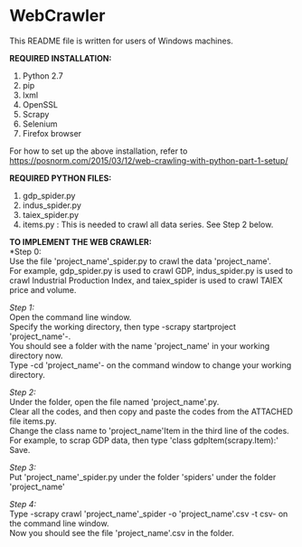 # WebCrawler
This README file is written for users of Windows machines.

**REQUIRED INSTALLATION:**  
  1. Python 2.7
  2. pip 
  3. lxml
  4. OpenSSL
  5. Scrapy 
  6. Selenium
  7. Firefox browser

For how to set up the above installation, refer to https://posnorm.com/2015/03/12/web-crawling-with-python-part-1-setup/


**REQUIRED PYTHON FILES:**
  1. gdp_spider.py
  2. indus_spider.py
  3. taiex_spider.py
  4. items.py : This is needed to crawl all data series. See Step 2 below.


**TO IMPLEMENT THE WEB CRAWLER:**  
*Step 0:  
  Use the file 'project_name'_spider.py to crawl the data 'project_name'.   
  For example, gdp_spider.py is used to crawl GDP, indus_spider.py is used to crawl Industrial Production Index, and taiex_spider is used to crawl TAIEX price and volume.

_Step 1:_  
  Open the command line window.  
  Specify the working directory, then type -scrapy startproject 'project_name'-.  
  You should see a folder with the name 'project_name' in your working directory now.  
  Type -cd 'project_name'- on the command window to change your working directory.  

_Step 2:_  
  Under the folder, open the file named 'project_name'.py.  
  Clear all the codes, and then copy and paste the codes from the ATTACHED file items.py.  
  Change the class name to 'project_name'Item in the third line of the codes.  
  For example, to scrap GDP data, then type 'class gdpItem(scrapy.Item):'  
  Save.

_Step 3:_  
  Put 'project_name'_spider.py under the folder 'spiders' under the folder 'project_name'  

_Step 4:_  
  Type -scrapy crawl 'project_name'_spider -o 'project_name'.csv -t csv- on the command line window.  
  Now you should see the file 'project_name'.csv in the folder.  



